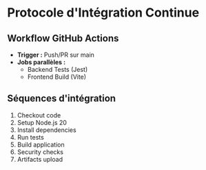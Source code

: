# Protocole d'Intégration Continue

## Workflow GitHub Actions
- **Trigger :** Push/PR sur main
- **Jobs parallèles :**
  - Backend Tests (Jest)
  - Frontend Build (Vite)

## Séquences d'intégration
1. Checkout code
2. Setup Node.js 20
3. Install dependencies
4. Run tests
5. Build application
6. Security checks
7. Artifacts upload